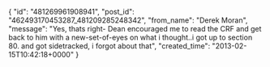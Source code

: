  {
   "id": "481269961908941",
   "post_id": "462493170453287_481209285248342",
   "from_name": "Derek Moran",
   "message": "Yes, thats right- Dean encouraged me to read the CRF and get back to him with a new-set-of-eyes on what i thought..i got up to section 80. and got sidetracked, i forgot about that",
   "created_time": "2013-02-15T10:42:18+0000"
 }
